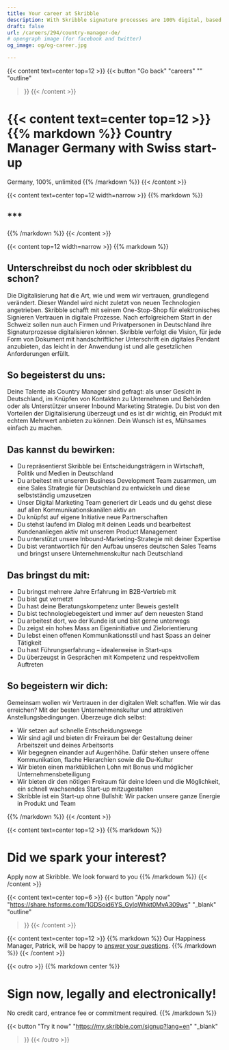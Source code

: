 ```yaml
---
title: Your career at Skribble
description: With Skribble signature processes are 100% digital, based on the qualified electronic signature “QES” - the e-signature, which is equivalent to your hand-written signature according to Swiss and EU law.
draft: false
url: /careers/294/country-manager-de/
# opengraph image (for facebook and twitter)
og_image: og/og-career.jpg

---
```


{{< content text=center top=12 >}}
{{< button
  "Go back"
  "careers"
  ""
  "outline"
>}}
{{< /content >}}

{{< content text=center top=12 >}}
{{% markdown %}}
Country Manager Germany
with Swiss start-up
===============
Germany, 100%, unlimited
{{% /markdown %}}
{{< /content >}}

{{< content text=center top=12 width=narrow >}}
{{% markdown %}}
## ***
{{% /markdown %}}
{{< /content >}}

{{< content top=12 width=narrow >}}
{{% markdown %}}
## Unterschreibst du noch oder skribblest du schon?
Die Digitalisierung hat die Art, wie und wem wir vertrauen, grundlegend verändert. Dieser Wandel wird nicht zuletzt von neuen Technologien angetrieben. Skribble schafft mit seinem One-Stop-Shop für elektronisches Signieren Vertrauen in digitale Prozesse. Nach erfolgreichem Start in der Schweiz sollen nun auch Firmen und Privatpersonen in Deutschland ihre Signaturprozesse digitalisieren können. Skribble verfolgt die Vision, für jede Form von Dokument mit handschriftlicher Unterschrift ein digitales Pendant anzubieten, das leicht in der Anwendung ist und alle gesetzlichen Anforderungen erfüllt.

## So begeisterst du uns:
Deine Talente als Country Manager sind gefragt: als unser Gesicht in Deutschland, im Knüpfen von Kontakten zu Unternehmen und Behörden oder als Unterstützer unserer Inbound Marketing Strategie. Du bist von den Vorteilen der Digitalisierung überzeugt und es ist dir wichtig, ein Produkt mit echtem Mehrwert anbieten zu können. Dein Wunsch ist es, Mühsames einfach zu machen.

## Das kannst du bewirken:
- Du repräsentierst Skribble bei Entscheidungsträgern in Wirtschaft, Politik und Medien in Deutschland
- Du arbeitest mit unserem Business Development Team zusammen, um eine Sales Strategie für Deutschland zu entwickeln und diese selbstständig umzusetzen
- Unser Digital Marketing Team generiert dir Leads und du gehst diese auf allen Kommunikationskanälen aktiv an
- Du knüpfst auf eigene Initiative neue Partnerschaften
- Du stehst laufend im Dialog mit deinen Leads und bearbeitest Kundenanliegen aktiv mit unserem Product Management
- Du unterstützt unsere Inbound-Marketing-Strategie mit deiner Expertise
- Du bist verantwortlich für den Aufbau unseres deutschen Sales Teams und bringst unsere Unternehmenskultur nach Deutschland

## Das bringst du mit:
- Du bringst mehrere Jahre Erfahrung im B2B-Vertrieb mit
- Du bist gut vernetzt
- Du hast deine Beratungskompetenz unter Beweis gestellt
- Du bist technologiebegeistert und immer auf dem neuesten Stand
- Du arbeitest dort, wo der Kunde ist und bist gerne unterwegs
- Du zeigst ein hohes Mass an Eigeninitiative und Zielorientierung
- Du lebst einen offenen Kommunikationsstil und hast Spass an deiner Tätigkeit
- Du hast Führungserfahrung – idealerweise in Start-ups
- Du überzeugst in Gesprächen mit Kompetenz und respektvollem Auftreten

## So begeistern wir dich:
Gemeinsam wollen wir Vertrauen in der digitalen Welt schaffen. Wie wir das erreichen? Mit der besten Unternehmenskultur und attraktiven Anstellungsbedingungen. Überzeuge dich selbst:

- Wir setzen auf schnelle Entscheidungswege
- Wir sind agil und bieten dir Freiraum bei der Gestaltung deiner Arbeitszeit und deines Arbeitsorts
- Wir begegnen einander auf Augenhöhe. Dafür stehen unsere offene Kommunikation, flache Hierarchien sowie die Du-Kultur
- Wir bieten einen marktüblichen Lohn mit Bonus und möglicher Unternehmensbeteiligung
- Wir bieten dir den nötigen Freiraum für deine Ideen und die Möglichkeit, ein schnell wachsendes Start-up mitzugestalten
- Skribble ist ein Start-up ohne Bullshit: Wir packen unsere ganze Energie in Produkt und Team

{{% /markdown %}}
{{< /content >}}

{{< content text=center top=12 >}}
{{% markdown %}}
# Did we spark your interest?
Apply now at Skribble. We look forward to you
{{% /markdown %}}
{{< /content >}}

{{< content text=center top=6 >}}
{{< button
  "Apply now"
  "https://share.hsforms.com/1GDSoid6YS_GylqWhkt0MvA309ws"
  "_blank"
  "outline"
>}}
{{< /content >}}

{{< content text=center top=12 >}}
{{% markdown %}}
Our Happiness Manager, Patrick, 
will be happy to [answer your questions](https://help.skribble.com/kb-tickets/new).
{{% /markdown %}}
{{< /content >}}

[//]: # (--------------------------------------------------------------------------------------------------------------)

{{< outro >}}
{{% markdown center %}}
# Sign now, legally and electronically!
No credit card, entrance fee or commitment required.
{{% /markdown %}}

{{< button
  "Try it now"
  "https://my.skribble.com/signup?lang=en"
  "_blank"
>}}
{{< /outro >}}
